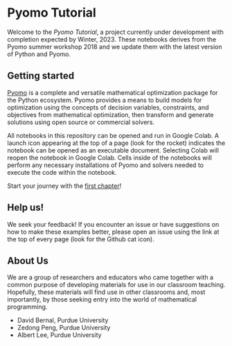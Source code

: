 # Pyomo Tutorial

Welcome to the *Pyomo Tutorial*, a project currently under development with completion expected by Winter, 2023. These notebooks 
derives from the Pyomo summer workshop 2018 and we update them with the latest version of Python and Pyomo.

## Getting started

[Pyomo](https://en.wikipedia.org/wiki/Pyomo) is a complete and versatile mathematical optimization package for the Python ecosystem. Pyomo provides a means to build models for optimization using the concepts of decision variables, constraints, and objectives from mathematical optimization, then transform and generate solutions using open source or commercial solvers.

All notebooks in this repository can be opened and run in Google Colab. A launch icon appearing at the top of a page (look for the rocket) indicates the notebook can be opened as an executable document. Selecting Colab will reopen the notebook in Google Colab. Cells inside of the notebooks will perform any necessary installations of Pyomo and solvers needed to execute the code within the notebook.

Start your journey with the [first chapter](/notebooks/python-dictionary.ipynb)!

## Help us!

We seek your feedback! If you encounter an issue or have suggestions on how to make these examples better, please open an issue using the link at the top of every page (look for the Github cat icon). 

## About Us

We are a group of researchers and educators who came together with a common purpose of developing materials for use in our classroom teaching. Hopefully, these materials will find use in other classrooms and, most importantly, by those seeking entry into the world of mathematical programming.

* David Bernal, Purdue University
* Zedong Peng, Purdue University
* Albert Lee, Purdue University
